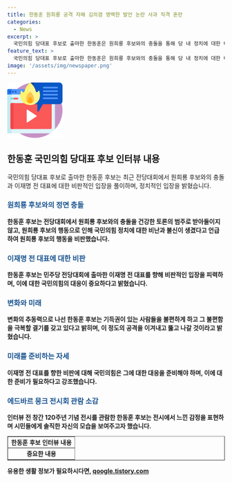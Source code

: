 ```yaml
---
title: 한동훈 원희룡 공격 자해 김의겸 명백한 발언 논란 사과 직격 혼란
categories:
  - News
excerpt: >
  국민의힘 당대표 후보로 출마한 한동훈은 원희룡 후보와의 충돌을 통해 당 내 정치에 대한 비난과 불신을 피력하며 건강한 토론을 강조했다. 그는 원 후보의 여론조성팀 의혹을 비판하고 변화를 추동력으로 삼겠다는 강한 의지를 드러냈다. 이어 이재명 전 대표를 향한 비판과 국민의힘의 준비를 강조했다. 또한 토론회 이후의 인터뷰에서는 전시회 관람을 통해 시민들과의 소통에 대한 생각을 전했다. 한동훈은 당 내 대결을 뚫고 선거를 향해 나아가겠다는 강력한 의지를 보였다.
feature_text: >
  국민의힘 당대표 후보로 출마한 한동훈은 원희룡 후보와의 충돌을 통해 당 내 정치에 대한 비난과 불신을 피력하며 건강한 토론을 강조했다. 그는 원 후보의 여론조성팀 의혹을 비판하고 변화를 추동력으로 삼겠다는 강한 의지를 드러냈다. 이어 이재명 전 대표를 향한 비판과 국민의힘의 준비를 강조했다. 또한 토론회 이후의 인터뷰에서는 전시회 관람을 통해 시민들과의 소통에 대한 생각을 전했다. 한동훈은 당 내 대결을 뚫고 선거를 향해 나아가겠다는 강력한 의지를 보였다.
image: '/assets/img/newspaper.png'
---
```


<p><img src="/assets/img/news.png" alt="rentncar 속보" /></p>

<h2 data-ke-size="size26">한동훈 국민의힘 당대표 후보 인터뷰 내용</h2>

<p data-ke-size="size16">국민의힘 당대표 후보로 출마한 한동훈 후보는 최근 전당대회에서 원희룡 후보와의 충돌과 이재명 전 대표에 대한 비판적인 입장을 풀이하며, 정치적인 입장을 밝혔습니다.</p>

<h3><b><span style="color: #1a5490;">원희룡 후보와의 정면 충돌</span><b></h3>

<p data-ke-size="size16">한동훈 후보는 전당대회에서 원희룡 후보와의 충돌을 건강한 토론의 범주로 받아들이지 않고, 원희룡 후보의 행동으로 인해 국민의힘 정치에 대한 비난과 불신이 생겼다고 언급하여 원희룡 후보의 행동을 비판했습니다.</p>

<h3><b><span style="color: #1a5490;">이재명 전 대표에 대한 비판</span></b></h3>

<p data-ke-size="size16">한동훈 후보는 민주당 전당대회에 출마한 이재명 전 대표를 향해 비판적인 입장을 피력하며, 이에 대한 국민의힘의 대응이 중요하다고 밝혔습니다.</p>

<h3><b><span style="color: #1a5490;">변화와 미래</span></b></h3>

<p data-ke-size="size16">변화의 추동력으로 나선 한동훈 후보는 기득권이 있는 사람들을 불편하게 하고 그 불편함을 극복할 결기를 갖고 있다고 밝히며, 이 정도의 공격을 이겨내고 뚫고 나갈 것이라고 밝혔습니다.</p>

<h3><b><span style="color: #1a5490;">미래를 준비하는 자세</span></b></h3>

<p data-ke-size="size16">이재명 전 대표를 향한 비판에 대해 국민의힘은 그에 대한 대응을 준비해야 하며, 이에 대한 준비가 필요하다고 강조했습니다.</p>

<h3><b><span style="color: #1a5490;">에드바르 뭉크 전시회 관람 소감</span></b></h3>

<p data-ke-size="size16">인터뷰 전 창간 120주년 기념 전시를 관람한 한동훈 후보는 전시에서 느낀 감정을 표현하며 시민들에게 솔직한 자신의 모습을 보여주고자 했습니다.</p>

<table style="width: 100%;" border="1">
<tbody>
<tr>
<td style="text-align: center; height: 17px;"><b>한동훈 후보 인터뷰 내용</b></td>
</tr>
<tr>
<td style="text-align: center; height: 17px;"><b>중요한 내용</b></td>
</tr>
</tbody>
</table>
유용한 생활 정보가 필요하시다면, <a href="https://qoogle.tistory.com" rel="dofollow">qoogle.tistory.com</a>


